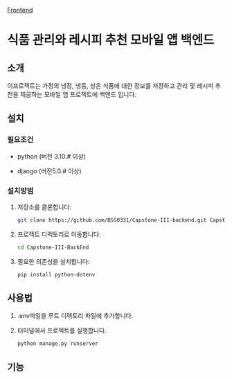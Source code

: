 ﻿[Frontend](https://github.com/BSS0331/Capstone-III)
 
 # 식품 관리와 레시피 추천 모바일 앱 백엔드

 ## 소개

 이프로젝트는 가정의 냉장, 냉동, 상온 식품에 대한 정보를 저장하고 관리 및 레시피 추천을 제공하는 모바일 앱 프로젝트에 백엔드 입니다.

 ## 설치

 ### 필요조건

- python (버전 3.10.#  이상)

- django (버전5.0.# 이상)


### 설치방범
1. 저장소를 클론합니다:
    ```bash
    git clone https://github.com/BSS0331/Capstone-III-backend.git Capstone-III-BackEnd
    ```
2. 프로젝트 디렉토리로 이동합니다:
    ```bash
    cd Capstone-III-BackEnd
    ```
3. 필요한 의존성을 설치합니다:
    ```bash
   pip install python-dotenv
    ```

## 사용법

1. .env파일을 루트 디렉토리 파일에 추가합니다.
   
3. 터미널에서 프로젝트를 실행합니다.
     ```bash
     python manage.py runserver
      ``` 
## 기능

